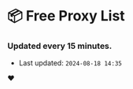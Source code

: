 # :package: Free Proxy List
### Updated every 15 minutes.

- Last updated: `2024-08-18 14:35`

:heart:
